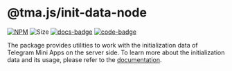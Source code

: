 # @tma.js/init-data-node

[code-badge]: https://img.shields.io/badge/source-black?logo=github

[docs-badge]: https://img.shields.io/badge/documentation-blue?logo=gitbook&logoColor=white

[code-link]: https://github.com/Telegram-Mini-Apps/tma.js/tree/master/tma.js/init-data-node

[docs-link]: https://docs.telegram-mini-apps.com/packages/tma-js-init-data-node

[npm-link]: https://npmjs.com/package/@tma.js/init-data-node

[npm-badge]: https://img.shields.io/npm/v/@tma.js/init-data-node?logo=npm

[size-badge]: https://img.shields.io/bundlephobia/minzip/@tma.js/init-data-node

[![NPM][npm-badge]][npm-link]
![Size][size-badge]
[![docs-badge]][docs-link]
[![code-badge]][code-link]

The package provides utilities to work with the initialization data of Telegram Mini Apps on the
server side. To learn more about the initialization data and its usage, please refer to
the [documentation](https://docs.telegram-mini-apps.com/platform/launch-parameters).
